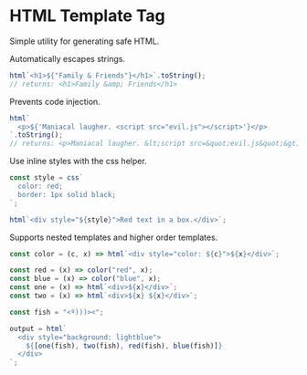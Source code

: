 # HTML Template Tag

Simple utility for generating safe HTML.

Automatically escapes strings.

```ts
html`<h1>${"Family & Friends"}</h1>`.toString();
// returns: <h1>Family &amp; Friends</h1>
```

Prevents code injection.

```ts
html`
  <p>${'Maniacal laugher. <script src="evil.js"></script>'}</p>
`.toString();
// returns: <p>Maniacal laugher. &lt;script src=&quot;evil.js&quot;&gt;&lt;/script&gt;</p>`
```

Use inline styles with the css helper.

```ts
const style = css`
  color: red;
  border: 1px solid black;
`;

html`<div style="${style}">Red text in a box.</div>`;
```

Supports nested templates and higher order templates.

```ts
const color = (c, x) => html`<div style="color: ${c}">${x}</div>`;

const red = (x) => color("red", x);
const blue = (x) => color("blue", x);
const one = (x) => html`<div>${x}</div>`;
const two = (x) => html`<div>${x} ${x}</div>`;

const fish = "<º)))><";

output = html`
  <div style="background: lightblue">
    ${[one(fish), two(fish), red(fish), blue(fish)]}
  </div>
`;
```
